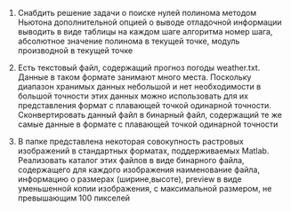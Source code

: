 1. Снабдить решение задачи о поиске нулей полинома методом Ньютона дополнительной опцией о выводе отладочной информации
выводить в виде таблицы на каждом шаге алгоритма
номер шага, абсолютное значение полинома в текущей точке, модуль производной в текущей точке

2. Есть текстовый файл, содержащий прогноз погоды weather.txt. Данные в таком формате занимают много места.
Поскольку диапазон хранимых данных небольшой и нет необходимости в большой точности этих данных
можно использовать для их представления формат с плавающей точкой одинарной точности.  
Сконвертировать данный файл в бинарный файл, содержащий те же самые данные в формате с плавающей точкой одинарной точности

3. В папке представлена некоторая совокупность растровых изображений в стандартных форматах, поддерживаемых Matlab.
Реализовать каталог этих файлов в виде бинарного файла, содержащего для каждого изображения наименование файла, 
информацию о размерах (ширине,высоте), preview в виде уменьшенной копии изображения, с максимальной размером,
не превышающим 100 пикселей
